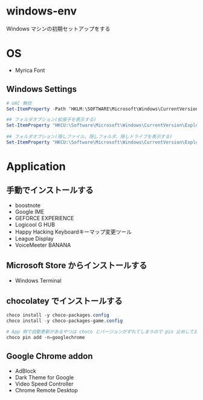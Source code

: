 # windows-env
 Windows マシンの初期セットアップをする

# OS
- Myrica Font

## Windows Settings
```powershell
# UAC 無効
Set-ItemProperty -Path ‘HKLM:\SOFTWARE\Microsoft\Windows\CurrentVersion\Policies\System’ -Name “EnableLUA” -Value 0

## フォルダオプション(拡張子を表示する)
Set-ItemProperty "HKCU:\Software\Microsoft\Windows\CurrentVersion\Explorer\Advanced" -name "HideFileExt" -Value 0
   
## フォルダオプション(隠しファイル、隠しフォルダ、隠しドライブを表示する)
Set-ItemProperty "HKCU:\Software\Microsoft\Windows\CurrentVersion\Explorer\Advanced" -name "Hidden" -Value 1

```

# Application
## 手動でインストールする
- boostnote
- Google IME
- GEFORCE EXPERIENCE
- Logicool G HUB
- Happy Hacking Keyboardキーマップ変更ツール
- League Display
- VoiceMeeter BANANA

## Microsoft Store からインストールする
- Windows Terminal

## chocolatey でインストールする
```powershell
choco install -y choco-packages.config
choco install -y choco-packages-game.config

# App 側で自動更新があるやつは choco とバージョンがずれてしまうので pin 止めしておく
choco pin add -n=googlechrome
```

## Google Chrome addon
- AdBlock
- Dark Theme for Google
- Video Speed Controller
- Chrome Remote Desktop
